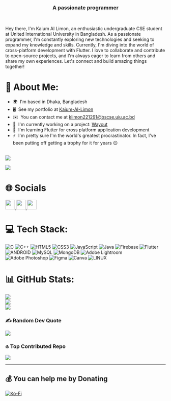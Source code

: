<!-- <h1 align="center">Hi 👋, I'm Kaium-Al-Limon</h1> -->
<h3 align="center">A passionate programmer</h3>
<br>

<p>Hey there, I'm Kaium Al Limon, an enthusiastic undergraduate CSE student at United International University in Bangladesh. As a passionate programmer, I'm constantly exploring new technologies and seeking to expand my knowledge and skills. Currently, I'm diving into the world of cross-platform development with Flutter. I love to collaborate and contribute to open-source projects, and I'm always eager to learn from others and share my own experiences. Let's connect and build amazing things together!</p>


# 💫 About Me:

* 🌍  I'm based in Dhaka, Bangladesh
* 🖥️  See my portfolio at [Kaium-Al-Limon](http://codewithlimon.github.io)
* ✉️  You can contact me at [klimon221291@bscse.uiu.ac.bd](mailto:klimon221291@bscse.uiu.ac.bd)
* 🚀  I'm currently working on a project:  [Wayout](http://github.com/codewithLimon/AOOP-Project-Wayout)
* 🧠  I'm learning Flutter for cross platform application development
* ⚡  I'm pretty sure I'm the world's greatest procrastinator. In fact, I've been putting off getting a trophy for it for years 😉

<br>
<a href="https://www.github.com/codewithLimon" target="_blank" rel="noreferrer"><img
src="https://img.shields.io/github/followers/codewithLimon?logo=github&style=for-the-badge&color=0891b2&labelColor=1c1917" /></a>
<br>

[![](https://visitcount.itsvg.in/api?id=codewithLimon&icon=0&color=12)](https://visitcount.itsvg.in)


# 🌐 Socials

<p align="left"> <a href="https://www.facebook.com/codewithLimon" target="_blank" rel="noreferrer"><img src="https://raw.githubusercontent.com/danielcranney/readme-generator/main/public/icons/socials/facebook.svg" width="30" height="30" />     </a><a href="http://www.instagram.com/lemmo.priv" target="_blank" rel="noreferrer"><img src="https://raw.githubusercontent.com/danielcranney/readme-generator/main/public/icons/socials/instagram.svg" width="30" height="30" />  </a><a href="https://www.linkedin.com/in/kaium-al-limon" target="_blank" rel="noreferrer"><img src="https://raw.githubusercontent.com/danielcranney/readme-generator/main/public/icons/socials/linkedin.svg" width="30" height="30" /></a></p>


# 💻 Tech Stack:
![C](https://img.shields.io/badge/c-%2300599C.svg?style=for-the-badge&logo=c&logoColor=white) ![C++](https://img.shields.io/badge/c++-%2300599C.svg?style=for-the-badge&logo=c%2B%2B&logoColor=white) ![HTML5](https://img.shields.io/badge/html5-%23E34F26.svg?style=for-the-badge&logo=html5&logoColor=white) ![CSS3](https://img.shields.io/badge/css3-%231572B6.svg?style=for-the-badge&logo=css3&logoColor=white) ![JavaScript](https://img.shields.io/badge/javascript-%23323330.svg?style=for-the-badge&logo=javascript&logoColor=%23F7DF1E) ![Java](https://img.shields.io/badge/java-%23ED8B00.svg?style=for-the-badge&logo=java&logoColor=white) ![Firebase](https://img.shields.io/badge/firebase-%23039BE5.svg?style=for-the-badge&logo=firebase) ![Flutter](https://img.shields.io/badge/Flutter-%2302569B.svg?style=for-the-badge&logo=Flutter&logoColor=white) ![ANDROID](https://img.shields.io/badge/android-%2320232a.svg?style=for-the-badge&logo=android&logoColor=%a4c639) ![MySQL](https://img.shields.io/badge/mysql-%2300f.svg?style=for-the-badge&logo=mysql&logoColor=white) ![MongoDB](https://img.shields.io/badge/MongoDB-%234ea94b.svg?style=for-the-badge&logo=mongodb&logoColor=white) ![Adobe Lightroom](https://img.shields.io/badge/Adobe%20Lightroom-31A8FF.svg?style=for-the-badge&logo=Adobe%20Lightroom&logoColor=white) ![Adobe Photoshop](https://img.shields.io/badge/adobephotoshop-%2331A8FF.svg?style=for-the-badge&logo=adobephotoshop&logoColor=white) 	![Figma](https://img.shields.io/badge/figma-%23F24E1E.svg?style=for-the-badge&logo=figma&logoColor=white) ![Canva](https://img.shields.io/badge/Canva-%2300C4CC.svg?style=for-the-badge&logo=Canva&logoColor=white) ![LINUX](https://img.shields.io/badge/Linux-FCC624?style=for-the-badge&logo=linux&logoColor=black)
<br>


# 📊 GitHub Stats:
![](https://github-readme-stats.vercel.app/api?username=codewithLimon&theme=default&hide_border=false&include_all_commits=true&count_private=true)<br/>
![](https://github-readme-streak-stats.herokuapp.com/?user=codewithLimon&theme=default&hide_border=false)<br/>
![](https://github-readme-stats.vercel.app/api/top-langs/?username=codewithLimon&theme=default&hide_border=false&include_all_commits=true&count_private=true&layout=compact)

### ✍️ Random Dev Quote
![](https://quotes-github-readme.vercel.app/api?type=vetical&theme=light)

### 🔝 Top Contributed Repo
![](https://github-contributor-stats.vercel.app/api?username=codewithLimon&limit=5&theme=dark_dimmed&combine_all_yearly_contributions=true)

---

  ## 💰 You can help me by Donating
  [![Ko-Fi](https://img.shields.io/badge/Ko--fi-F16061?style=for-the-badge&logo=ko-fi&logoColor=white)](https://ko-fi.com/kaiumallimon) 


  
